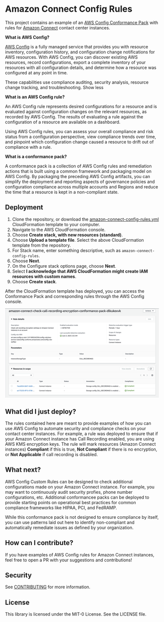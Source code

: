 # Amazon Connect Config Rules

This project contains an example of an [AWS Config Conformance Pack](https://docs.aws.amazon.com/config/latest/developerguide/conformance-packs.html) with rules for [Amazon Connect](https://aws.amazon.com/connect/) contact center instances.

**What is AWS Config?**

[AWS Config](https://aws.amazon.com/config/) is a fully managed service that provides you with resource inventory, configuration history, and configuration change notifications for AWS resources. With AWS Config, you can discover existing AWS resources, record configurations, export a complete inventory of your resources with all configuration details, and determine how a resource was configured at any point in time. 

These capabilities use compliance auditing, security analysis, resource change tracking, and troubleshooting.
Show less

**What is an AWS Config rule?**

An AWS Config rule represents desired configurations for a resource and is evaluated against configuration changes on the relevant resources, as recorded by AWS Config. The results of evaluating a rule against the configuration of a resource are available on a dashboard. 

Using AWS Config rules, you can assess your overall compliance and risk status from a configuration perspective, view compliance trends over time, and pinpoint which configuration change caused a resource to drift out of compliance with a rule.

**What is a conformance pack?**

A conformance pack is a collection of AWS Config rules and remediation actions that is built using a common framework and packaging model on AWS Config. By packaging the preceding AWS Config artifacts, you can simplify the deployment and reporting aspects of governance policies and configuration compliance across multiple accounts and Regions and reduce the time that a resource is kept in a non-compliant state.

## Deployment
1. Clone the repository, or download the [amazon-connect-config-rules.yml](amazon-connect-config-rules.yml) CloudFormation template to your computer.
2. Navigate to the AWS CloudFormation console.
3. Choose **Create stack, with new resources (standard)**.
4. Choose **Upload a template file**. Select the above CloudFormation template from the repository.
5. For Stack name, enter something descriptive, such as `amazon-connect-config-rules`.
6. Choose **Next**.
8. On the Configure stack options page, choose **Next**.
7. Select **I acknowledge that AWS CloudFormation might create IAM resources with custom names**.
8. Choose **Create stack**.

After the CloudFormation template has deployed, you can access the Conformance Pack and corresponding rules through the AWS Config console.

![screenshot.png](screenshot.png)

## What did I just deploy?
The rules contained here are meant to provide examples of how you can use AWS Config to automate security and compliance checks on your contact center instances. For example, a rule was deployed to ensure that if your Amazon Connect instance has Call Recording enabled, you are using AWS KMS encryption keys. The rule will mark resources (Amazon Connect instances) **Compliant** if this is true, **Not Compliant** if there is no encryption, or **Not Applicable** if call recording is disabled.

## What next?
AWS Config Custom Rules can be designed to check additional configurations made on your Amazon Connect instance. For example, you may want to continuously audit security profies, phone number configurations, etc. Additional conformancee packs can be deployed to provide starting points on operational best practices for common compliance frameworks like HIPAA, PCI, and FedRAMP.

While this conformance pack is not designed to ensure compliance by itself, you can use patterns laid out here to identify non-compliant and automatically remediate issues as defined by your organization.

## How can I contribute?
If you have examples of AWS Config rules for Amazon Connect instances, feel free to open a PR with your suggestions and contributions!

## Security

See [CONTRIBUTING](CONTRIBUTING.md#security-issue-notifications) for more information.

## License

This library is licensed under the MIT-0 License. See the LICENSE file.

